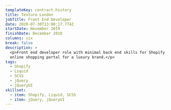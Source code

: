 ```yaml
---
templateKey: contract-history
title: Texture London
jobTitle: Front End Developer
date: 2020-07-30T13:00:17.774Z
startDate: November 2019
finishDate: December 2019
columns: six
break: false
description: >
  <p>Front end developer role with minimal back end skills for Shopify. Building
  online shopping portal for a luxury brand.</p>
tags:
  - Shopify
  - Liquid
  - SCSS
  - jQuery
  - jQueryUI
skillset:
  - item: Shopify, Liquid, SCSS
  - item: jQuery, jQueryUI
---
```

